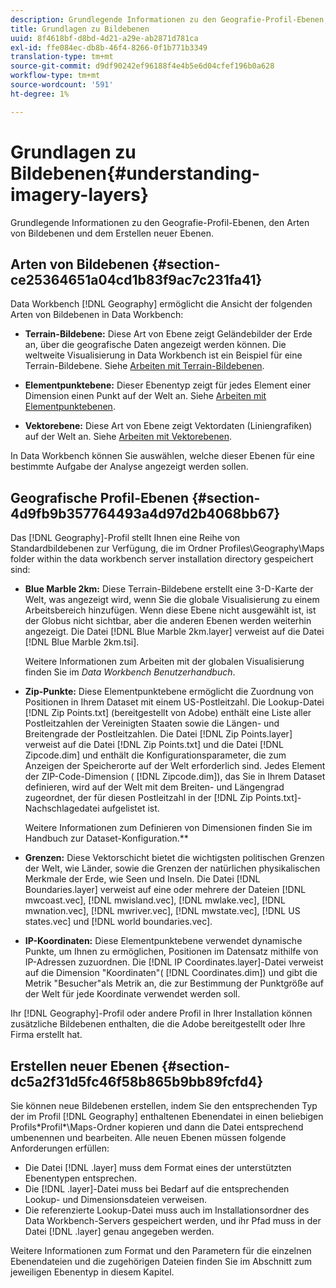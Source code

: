 ```yaml
---
description: Grundlegende Informationen zu den Geografie-Profil-Ebenen, den Arten von Bildebenen und dem Erstellen neuer Ebenen.
title: Grundlagen zu Bildebenen
uuid: 8f4618bf-d8bd-4d21-a29e-ab2871d781ca
exl-id: ffe084ec-db8b-46f4-8266-0f1b771b3349
translation-type: tm+mt
source-git-commit: d9df90242ef96188f4e4b5e6d04cfef196b0a628
workflow-type: tm+mt
source-wordcount: '591'
ht-degree: 1%

---
```


# Grundlagen zu Bildebenen{#understanding-imagery-layers}

Grundlegende Informationen zu den Geografie-Profil-Ebenen, den Arten von Bildebenen und dem Erstellen neuer Ebenen.

## Arten von Bildebenen {#section-ce25364651a04cd1b83f9ac7c231fa41}

Data Workbench [!DNL Geography] ermöglicht die Ansicht der folgenden Arten von Bildebenen in Data Workbench:

* **Terrain-Bildebene:** Diese Art von Ebene zeigt Geländebilder der Erde an, über die geografische Daten angezeigt werden können. Die weltweite Visualisierung in Data Workbench ist ein Beispiel für eine Terrain-Bildebene. Siehe [Arbeiten mit Terrain-Bildebenen](../../../home/c-geo-oview/c-wk-img-lyrs/c-trn-img-lyrs/c-trn-img-lyrs.md#concept-8a0a16013e824ac29f35a0349b5d8ccf).

* **Elementpunktebene:** Dieser Ebenentyp zeigt für jedes Element einer Dimension einen Punkt auf der Welt an. Siehe [Arbeiten mit Elementpunktebenen](../../../home/c-geo-oview/c-wk-img-lyrs/c-elmt-pt-lyrs/c-elmt-pt-lyrs.md#concept-52b3262ab4e042a18956be8809638af9).

* **Vektorebene:** Diese Art von Ebene zeigt Vektordaten (Liniengrafiken) auf der Welt an. Siehe [Arbeiten mit Vektorebenen](../../../home/c-geo-oview/c-wk-img-lyrs/c-wk-vctr-lyrs/c-wk-vctr-lyrs.md#concept-a2c9e8155f554cbe96ee3aaf44f2d620).

In Data Workbench können Sie auswählen, welche dieser Ebenen für eine bestimmte Aufgabe der Analyse angezeigt werden sollen.

## Geografische Profil-Ebenen {#section-4d9fb9b357764493a4d97d2b4068bb67}

Das [!DNL Geography]-Profil stellt Ihnen eine Reihe von Standardbildebenen zur Verfügung, die im Ordner Profiles\Geography\Maps folder within the data workbench server installation directory gespeichert sind:

* **Blue Marble 2km:** Diese Terrain-Bildebene erstellt eine 3-D-Karte der Welt, was angezeigt wird, wenn Sie die globale Visualisierung zu einem Arbeitsbereich hinzufügen. Wenn diese Ebene nicht ausgewählt ist, ist der Globus nicht sichtbar, aber die anderen Ebenen werden weiterhin angezeigt. Die Datei [!DNL Blue Marble 2km.layer] verweist auf die Datei [!DNL Blue Marble 2km.tsi].

   Weitere Informationen zum Arbeiten mit der globalen Visualisierung finden Sie im *Data Workbench Benutzerhandbuch*.

* **Zip-Punkte:** Diese Elementpunktebene ermöglicht die Zuordnung von Positionen in Ihrem Dataset mit einem US-Postleitzahl. Die Lookup-Datei [!DNL Zip Points.txt] (bereitgestellt von Adobe) enthält eine Liste aller Postleitzahlen der Vereinigten Staaten sowie die Längen- und Breitengrade der Postleitzahlen. Die Datei [!DNL Zip Points.layer] verweist auf die Datei [!DNL Zip Points.txt] und die Datei [!DNL Zipcode.dim] und enthält die Konfigurationsparameter, die zum Anzeigen der Speicherorte auf der Welt erforderlich sind. Jedes Element der ZIP-Code-Dimension ( [!DNL Zipcode.dim]), das Sie in Ihrem Dataset definieren, wird auf der Welt mit dem Breiten- und Längengrad zugeordnet, der für diesen Postleitzahl in der [!DNL Zip Points.txt]-Nachschlagedatei aufgelistet ist.

   Weitere Informationen zum Definieren von Dimensionen finden Sie im Handbuch zur Dataset-Konfiguration.**

* **Grenzen:** Diese Vektorschicht bietet die wichtigsten politischen Grenzen der Welt, wie Länder, sowie die Grenzen der natürlichen physikalischen Merkmale der Erde, wie Seen und Inseln. Die Datei [!DNL Boundaries.layer] verweist auf eine oder mehrere der Dateien [!DNL mwcoast.vec], [!DNL mwisland.vec], [!DNL mwlake.vec], [!DNL mwnation.vec], [!DNL mwriver.vec], [!DNL mwstate.vec], [!DNL US states.vec] und [!DNL world boundaries.vec].

* **IP-Koordinaten:** Diese Elementpunktebene verwendet dynamische Punkte, um Ihnen zu ermöglichen, Positionen im Datensatz mithilfe von IP-Adressen zuzuordnen. Die [!DNL IP Coordinates.layer]-Datei verweist auf die Dimension &quot;Koordinaten&quot;( [!DNL Coordinates.dim]) und gibt die Metrik &quot;Besucher&quot;als Metrik an, die zur Bestimmung der Punktgröße auf der Welt für jede Koordinate verwendet werden soll.

Ihr [!DNL Geography]-Profil oder andere Profil in Ihrer Installation können zusätzliche Bildebenen enthalten, die die Adobe bereitgestellt oder Ihre Firma erstellt hat.

## Erstellen neuer Ebenen {#section-dc5a2f31d5fc46f58b865b9bb89fcfd4}

Sie können neue Bildebenen erstellen, indem Sie den entsprechenden Typ der im Profil [!DNL Geography] enthaltenen Ebenendatei in einen beliebigen Profils\*Profil*\Maps-Ordner kopieren und dann die Datei entsprechend umbenennen und bearbeiten. Alle neuen Ebenen müssen folgende Anforderungen erfüllen:

* Die Datei [!DNL .layer] muss dem Format eines der unterstützten Ebenentypen entsprechen.
* Die [!DNL .layer]-Datei muss bei Bedarf auf die entsprechenden Lookup- und Dimensionsdateien verweisen.
* Die referenzierte Lookup-Datei muss auch im Installationsordner des Data Workbench-Servers gespeichert werden, und ihr Pfad muss in der Datei [!DNL .layer] genau angegeben werden.

Weitere Informationen zum Format und den Parametern für die einzelnen Ebenendateien und die zugehörigen Dateien finden Sie im Abschnitt zum jeweiligen Ebenentyp in diesem Kapitel.
